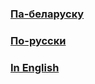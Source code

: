 ﻿### [Па-беларуску](docs/readme_BE.md) ###

### [По-русски](docs/readme_RU.md) ###

### [In English](docs/readme_EN.md) ###